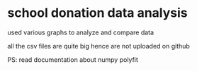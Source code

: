 # school donation data analysis

used various graphs to analyze and compare data

all the csv files are quite big hence are not uploaded on github



PS: read documentation about numpy polyfit